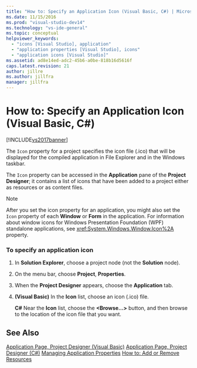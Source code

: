 ```yaml
---
title: "How to: Specify an Application Icon (Visual Basic, C#) | Microsoft Docs"
ms.date: 11/15/2016
ms.prod: "visual-studio-dev14"
ms.technology: "vs-ide-general"
ms.topic: conceptual
helpviewer_keywords:
  - "icons [Visual Studio], application"
  - "application properties [Visual Studio], icons"
  - "application icons [Visual Studio]"
ms.assetid: ad8e14ed-adc2-45b6-a0be-818b16d5616f
caps.latest.revision: 21
author: jillre
ms.author: jillfra
manager: jillfra
---
```

# How to: Specify an Application Icon (Visual Basic, C#)
[!INCLUDE[vs2017banner](../includes/vs2017banner.md)]

The `Icon` property for a project specifies the icon file (.ico) that will be displayed for the compiled application in File Explorer and in the Windows taskbar.

 The `Icon` property can be accessed in the **Application** pane of the **Project Designer**; it contains a list of icons that have been added to a project either as resources or as content files.

> [!NOTE]
> After you set the icon property for an application, you might also set the `Icon` property of each **Window** or **Form** in the application. For information about window icons for Windows Presentation Foundation (WPF) standalone applications, see <xref:System.Windows.Window.Icon%2A> property.

### To specify an application icon

1. In **Solution Explorer**, choose a project node (not the **Solution** node).

2. On the menu bar, choose **Project**, **Properties**.

3. When the **Project Designer** appears, choose the **Application** tab.

4. **(Visual Basic)** In the **Icon** list, choose an icon (.ico) file.

     **C#** Near the **Icon** list, choose the **\<Browse...>** button, and then browse to the location of the icon file that you want.

## See Also
 [Application Page, Project Designer (Visual Basic)](../ide/reference/application-page-project-designer-visual-basic.md)
 [Application Page, Project Designer (C#)](../ide/reference/application-page-project-designer-csharp.md)
 [Managing Application Properties](../ide/application-properties.md)
 [How to: Add or Remove Resources](https://msdn.microsoft.com/7b77bc06-3952-4799-b029-def3f8f7f88d)
